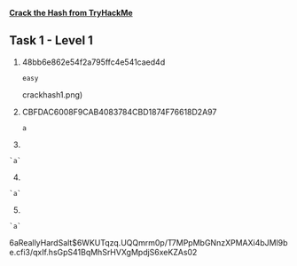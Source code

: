 **[Crack the Hash from TryHackMe](https://tryhackme.com/room/crackthehash)**

## Task 1 - Level 1

1. 48bb6e862e54f2a795ffc4e541caed4d

	`easy`

	crackhash1.png)

2. CBFDAC6008F9CAB4083784CBD1874F76618D2A97

	`a`

3. 

	`a`

4. 

	`a`

5. 

	`a`

$6$aReallyHardSalt$6WKUTqzq.UQQmrm0p/T7MPpMbGNnzXPMAXi4bJMl9be.cfi3/qxIf.hsGpS41BqMhSrHVXgMpdjS6xeKZAs02
